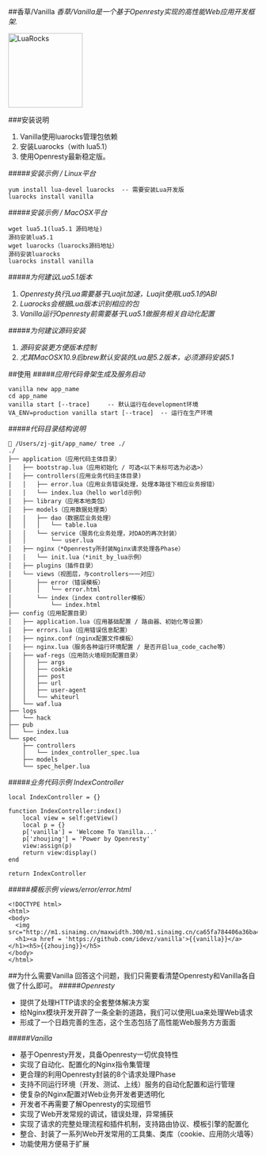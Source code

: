 ##香草/Vanilla
*香草/Vanilla是一个基于Openresty实现的高性能Web应用开发框架.*
<p><a href="http://idevz.github.io/vanilla/"><img border="0" src="http://m1.sinaimg.cn/maxwidth.300/m1.sinaimg.cn/120d7329960e19cf073f264751e8d959_2043_2241.png" alt="LuaRocks" width="150px"></a></p>

###安装说明
1. Vanilla使用luarocks管理包依赖
2. 安装Luarocks（with lua5.1）
3. 使用Openresty最新稳定版。

#####*安装示例 / Linux平台*
```
yum install lua-devel luarocks  -- 需要安装Lua开发版
luarocks install vanilla
```
#####*安装示例 / MacOSX平台*
```
wget lua5.1(lua5.1 源码地址)
源码安装lua5.1
wget luarocks（luarocks源码地址）
源码安装luarocks
luarocks install vanilla
```
#####*为何建议Lua5.1版本*
1. *Openresty执行Lua需要基于Luajit加速，Luajit使用Lua5.1的ABI*
2. *Luarocks会根据Lua版本识别相应的包*
3. *Vanilla运行Openresty前需要基于Lua5.1做服务相关自动化配置*

#####*为何建议源码安装*
1. *源码安装更方便版本控制*
2. *尤其MacOSX10.9后brew默认安装的Lua是5.2版本，必须源码安装5.1*

##使用
#####*应用代码骨架生成及服务启动*
```
vanilla new app_name
cd app_name
vanilla start [--trace]     -- 默认运行在development环境
VA_ENV=production vanilla start [--trace]  -- 运行在生产环境
```
#####*代码目录结构说明*
```
 /Users/zj-git/app_name/ tree ./
./
├── application（应用代码主体目录）
│   ├── bootstrap.lua（应用初始化 / 可选<以下未标可选为必选>）
│   ├── controllers(应用业务代码主体目录)
│   │   ├── error.lua（应用业务错误处理，处理本路径下相应业务报错）
│   │   └── index.lua（hello world示例）
│   ├── library（应用本地类包）
│   ├── models（应用数据处理类）
│   │   ├── dao（数据层业务处理）
│   │   │   └── table.lua
│   │   └── service（服务化业务处理，对DAO的再次封装）
│   │       └── user.lua
│   ├── nginx（*Openresty所封装Nginx请求处理各Phase）
│   │   └── init.lua（*init_by_lua示例）
│   ├── plugins（插件目录）
│   └── views（视图层，与controllers一一对应）
│       ├── error（错误模板）
│       │   └── error.html
│       └── index（index controller模板）
│           └── index.html
├── config（应用配置目录）
│   ├── application.lua（应用基础配置 / 路由器、初始化等设置）
│   ├── errors.lua（应用错误信息配置）
│   ├── nginx.conf（nginx配置文件模板）
│   ├── nginx.lua（服务各种运行环境配置 / 是否开启lua_code_cache等）
│   ├── waf-regs（应用防火墙规则配置目录）
│   │   ├── args
│   │   ├── cookie
│   │   ├── post
│   │   ├── url
│   │   ├── user-agent
│   │   └── whiteurl
│   └── waf.lua
├── logs
│   └── hack
├── pub
│   └── index.lua
└── spec
    ├── controllers
    │   └── index_controller_spec.lua
    ├── models
    └── spec_helper.lua
```
#####*业务代码示例 IndexController*
```
local IndexController = {}

function IndexController:index()
    local view = self:getView()
    local p = {}
    p['vanilla'] = 'Welcome To Vanilla...'
    p['zhoujing'] = 'Power by Openresty'
    view:assign(p)
    return view:display()
end

return IndexController
```
#####*模板示例 views/error/error.html*
```
<!DOCTYPE html>
<html>
<body>
  <img src="http://m1.sinaimg.cn/maxwidth.300/m1.sinaimg.cn/ca65fa784406a36ba4fc41d14e21661e_1364_1494.png">
  <h1><a href = 'https://github.com/idevz/vanilla'>{{vanilla}}</a></h1><h5>{{zhoujing}}</h5>
</body>
</html>
```

##为什么需要Vanilla
回答这个问题，我们只需要看清楚Openresty和Vanilla各自做了什么即可。
#####*Openresty*
* 提供了处理HTTP请求的全套整体解决方案
* 给Nginx模块开发开辟了一条全新的道路，我们可以使用Lua来处理Web请求
* 形成了一个日趋完善的生态，这个生态包括了高性能Web服务方方面面 

#####*Vanilla*
* 基于Openresty开发，具备Openresty一切优良特性
* 实现了自动化、配置化的Nginx指令集管理
* 更合理的利用Openresty封装的8个请求处理Phase
* 支持不同运行环境（开发、测试、上线）服务的自动化配置和运行管理
* 使复杂的Nginx配置对Web业务开发者更透明化
* 开发者不再需要了解Openresty的实现细节
* 实现了Web开发常规的调试，错误处理，异常捕获
* 实现了请求的完整处理流程和插件机制，支持路由协议、模板引擎的配置化
* 整合、封装了一系列Web开发常用的工具集、类库（cookie、应用防火墙等）
* 功能使用方便易于扩展
